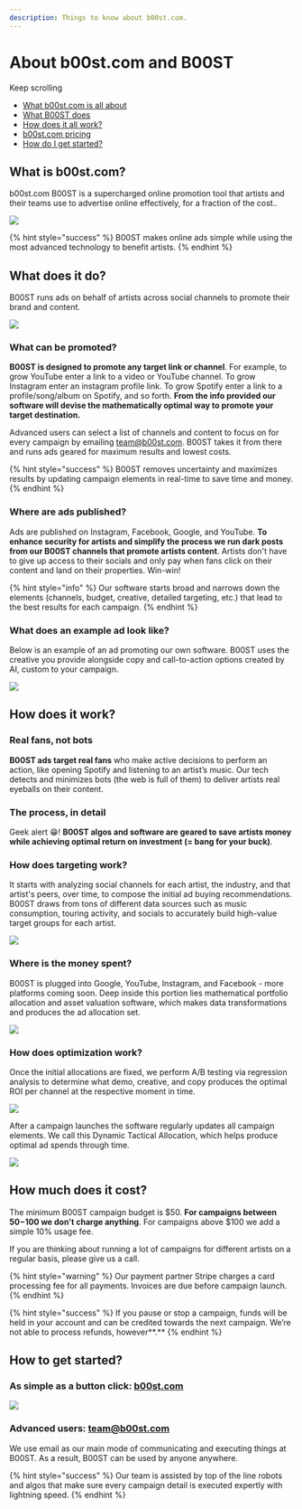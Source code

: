 ```yaml
---
description: Things to know about b00st.com.
---
```


# About b00st.com and B00ST

Keep scrolling 
- [What b00st.com is all about](#what-is-it)
- [What B00ST does](#what-does-it-do)
- [How does it all work?](#how-does-it-work)
- [b00st.com pricing](#how-much-does-it-cost)
- [How do I get started?](#how-to-get-started)

## What is b00st.com?

b00st.com B00ST is a supercharged online promotion tool that artists and their teams use to advertise online effectively, for a fraction of the cost..

![](../../.gitbook/assets/powerful_tech_to_grow_your_fan_base_zg5k84.svg)

{% hint style="success" %}
B00ST makes online ads simple while using the most advanced technology to benefit artists. 
{% endhint %}


## What does it do?

B00ST runs ads on behalf of artists across social channels to promote their brand and content. 

![](../../.gitbook/assets/undraw_how-it-works-b00st-faq_rv3ixj.svg)

### What can be promoted?

**B00ST is designed to promote any target link or channel**. For example, to grow YouTube enter a link to a video or YouTube channel. To grow Instagram enter an instagram profile link. To grow Spotify enter a link to a profile/song/album on Spotify, and so forth. **From the info provided our software will devise the mathematically optimal way to promote your target destination.** 

Advanced users can select a list of channels and content to focus on for every campaign by emailing [team@b00st.com](mailto:team@b00st.com?body=Start%20a%20new%20campaign.). B00ST takes it from there and runs ads geared for maximum results and lowest costs. 

{% hint style="success" %}
B00ST removes uncertainty and maximizes results by updating campaign elements in real-time to save time and money.
{% endhint %}

### Where are ads published?

Ads are published on Instagram, Facebook, Google, and YouTube. **To enhance security for artists and simplify the process we run dark posts from our B00ST channels that promote artists content**. Artists don't have to give up access to their socials and only pay when fans click on their content and land on their properties. Win-win! 

{% hint style="info" %}
Our software starts broad and narrows down the elements \(channels, budget, creative, detailed targeting, etc.\) that lead to the best results for each campaign.
{% endhint %}

### What does an example ad look like?

Below is an example of an ad promoting our own software. B00ST uses the creative you provide alongside copy and call-to-action options created by AI, custom to your campaign.

![](../../.gitbook/assets/ad-mock.png)

## How does it work?

### Real fans, not bots 

**B00ST ads target real fans** who make active decisions to perform an action, like opening Spotify and listening to an artist’s music. Our tech detects and minimizes bots \(the web is full of them\) to deliver artists real eyeballs on their content.

### The process, in detail

Geek alert 😁! **B00ST algos and software are geared to save artists money while achieving optimal return on investment \(= bang for your buck\)**.

### How does targeting work?

It starts with analyzing social channels for each artist, the industry, and that artist's peers, over time, to compose the initial ad buying recommendations. B00ST draws from tons of different data sources such as music consumption, touring activity, and socials to accurately build high-value target groups for each artist.

![](../../.gitbook/assets/targeting-the-right-audience.svg)

### Where is the money spent?

B00ST is plugged into Google, YouTube, Instagram, and Facebook - more platforms coming soon. Deep inside this portion lies mathematical portfolio allocation and asset valuation software, which makes data transformations and produces the ad allocation set. 

![](../../.gitbook/assets/allocating_budget_optimally_across_socials_pd5sx9.svg)

### How does optimization work?

Once the initial allocations are fixed, we perform A/B testing via regression analysis to determine what demo, creative, and copy produces the optimal ROI per channel at the respective moment in time.

![](../../.gitbook/assets/a_b_testing_to_get_the_best_results_iptjk2.svg)

After a campaign launches the software regularly updates all campaign elements. We call this Dynamic Tactical Allocation, which helps produce optimal ad spends through time.

![](../../.gitbook/assets/updating_campaign_elements_in_real_time_erqrgq.svg)



## How much does it cost?

The minimum B00ST campaign budget is $50. **For campaigns between $50-$100 we don't charge anything**. For campaigns above $100 we add a simple 10% usage fee. 

If you are thinking about running a lot of campaigns for different artists on a regular basis, please give us a call.

{% hint style="warning" %}
Our payment partner Stripe charges a card processing fee for all payments. Invoices are due before campaign launch. 
{% endhint %}

{% hint style="success" %}
If you pause or stop a campaign, funds will be held in your account and can be credited towards the next campaign. We’re not able to process refunds, however**.**
{% endhint %}


## How to get started?

### As simple as a button click: [b00st.com](https://b00st.com/)

![](../../.gitbook/assets/how-it-works-b00st-easy-button%20%282%29.svg)

### Advanced users: [team@b00st.com](mailto:team@b00st.com?body=Start%20a%20new%20campaign.) 

We use email as our main mode of communicating and executing things at B00ST. As a result, B00ST can be used by anyone anywhere. 

{% hint style="success" %}
Our team is assisted by top of the line robots and algos that make sure every campaign detail is executed expertly with lightning speed. 
{% endhint %}

